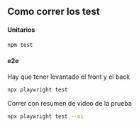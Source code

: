 ## Como correr los test

#### Unitarios

```sh
npm test
```

#### e2e

Hay que tener levantado el front y el back

```sh
npx playwright test
```

Correr con resumen de video de la prueba

```sh
npx playwright test --ui
```